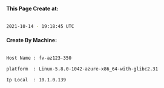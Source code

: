
   
#### This Page Create at:

```bash

2021-10-14 - 19:18:45 UTC

```

#### Create By Machine:

```bash

Host Name : fv-az123-350

platform  : Linux-5.8.0-1042-azure-x86_64-with-glibc2.31

Ip Local  : 10.1.0.139

```

